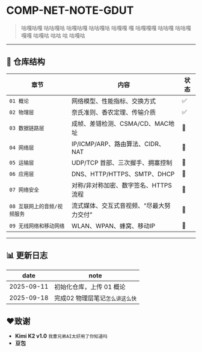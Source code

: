 # **COMP-NET-NOTE-GDUT**

> 咕嘎咕嘎 咕咕嘎咕 咕嘎咕嘎 咕咕嘎咕 咕嘎嘎 嘎 咕嘎嘎嘎 咕咕嘎 咕咕嘎嘎嘎 咕嘎咕 咕咕 咕 咕嘎咕

---

## 📁 仓库结构

| 章节 | 内容 | 状态 |
|---|---|---|
| `01 概论` | 网络模型、性能指标、交换方式 | ✅ |
| `02 物理层` | 奈氏准则、香农定理、传输介质 | ✅ |
| `03 数据链路层` | 成帧、差错检测、CSMA/CD、MAC地址 | 🚧 |
| `04 网络层` | IP/ICMP/ARP、路由算法、CIDR、NAT | 🚧 |
| `05 运输层` | UDP/TCP 首部、三次握手、拥塞控制 | 🚧 |
| `06 应用层` | DNS、HTTP/HTTPS、SMTP、DHCP | 🚧 |
| `07 网络安全` | 对称/非对称加密、数字签名、HTTPS 流程 | 🚧 |
| `08 互联网上的音频/视频服务` | 流式媒体、交互式音视频、“尽最大努力交付” | 🚧 |
| `09 无线网络和移动网络` | WLAN、WPAN、蜂窝、移动IP | 🚧 |

---

## 📊 更新日志

| date | note |
|---|---|
| 2025-09-11 | 初始化仓库，上传 01 概论 |
| 2025-09-18 | 完成02 物理层笔记`怎么讲这么快` |

## ❤️致谢

-  **Kimi K2 v1.0**			 `我曹兄弟AI太好用了你知道吗`
-  **豆包**

